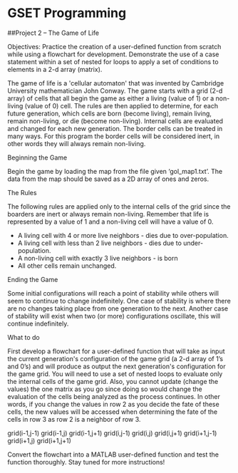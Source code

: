 # GSET Programming 
##Project 2 – The Game of Life

Objectives: Practice the creation of a user-defined function from scratch while using a flowchart for development.  Demonstrate the use of a case statement within a set of nested for loops to apply a set of conditions to elements in a 2-d array (matrix).  

The game of life is a 'cellular automaton' that was invented by Cambridge University mathematician John Conway.  The game starts with a grid (2-d array) of cells that all begin the game as either a living (value of 1) or a non-living (value of 0) cell.  The rules are then applied to determine, for each future generation, which cells are born (become living), remain living, remain non-living, or die (become non-living).  Internal cells are evaluated and changed for each new generation.  The border cells can be treated in many ways.  For this program the border cells will be considered inert, in other words they will always remain non-living.

Beginning the Game

Begin the game by loading the map from the file given ‘gol_map1.txt’. The data from the map should be saved as a 2D array of ones and zeros. 

The Rules

The following rules are applied only to the internal cells of the grid since the boarders are inert or always remain non-living. Remember that life is represented by a value of 1 and a non-living cell will have a value of 0.

- A living cell with 4 or more live neighbors - dies due to over-population.
- A living cell with less than 2 live neighbors - dies due to under-population.
- A non-living cell with exactly 3 live neighbors - is born
- All other cells remain unchanged.

Ending the Game

Some initial configurations will reach a point of stability while others will seem to continue to change indefinitely.  One case of stability is where there are no changes taking place from one generation to the next.  Another case of stability will exist when two (or more) configurations oscillate, this will continue indefinitely.

What to do

First develop a flowchart for a user-defined function that will take as input the current generation's configuration of the game grid (a 2-d array of 1’s and 0’s) and will produce as output the next generation's configuration for the game grid.  You will need to use a set of nested loops to evaluate only the internal cells of the game grid.  Also, you cannot update (change the values) the one matrix as you go since doing so would change the evaluation of the cells being analyzed as the process continues.  In other words, if you change the values in row 2 as you decide the fate of these cells, the new values will be accessed when determining the fate of the cells in row 3 as row 2 is a neighbor of row 3.  

grid(i-1,j-1)
grid(i-1,j)
grid(i-1,j+1)
grid(i,j-1)
grid(i,j)
grid(i,j+1)
grid(i+1,j-1)
grid(i+1,j)
grid(i+1,j+1)


Convert the flowchart into a MATLAB user-defined function and test the function thoroughly. Stay tuned for more instructions!